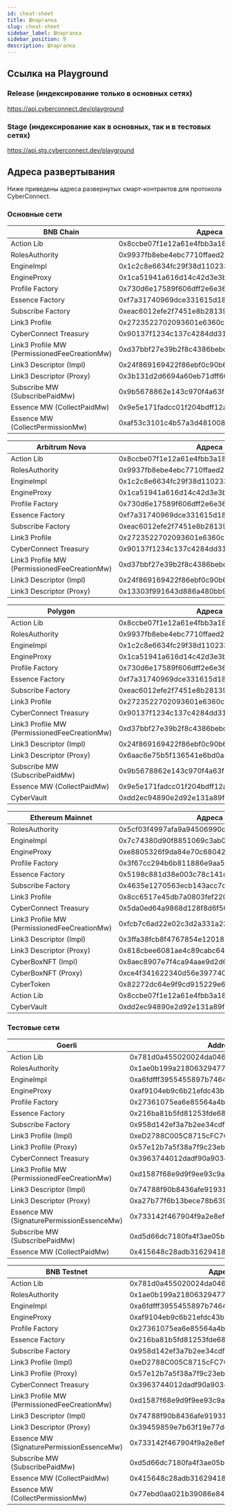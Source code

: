 ```yaml
---
id: cheat-sheet
title: Шпаргалка
slug: cheat-sheet
sidebar_label: Шпаргалка
sidebar_position: 9
description: Шпаргалка
---
```


## Ссылка на Playground

### Release (индексирование только в основных сетях) 
https://api.cyberconnect.dev/playground

### Stage (индексирование как в основных, так и в тестовых сетях)
https://api.stg.cyberconnect.dev/playground

## Адреса развертывания

Ниже приведены адреса развернутых смарт-контрактов для протокола CyberConnect.

### Основные сети

| BNB Chain                                    | Адреса                                    |
| -------------------------------------------- | ------------------------------------------ |
| Action Lib                                   | 0x8ccbe07f1e12a61e4fbb3a1895d35dce001ff73a |
| RolesAuthority                               | 0x9937fb8ebe4ebc7710ffaed246584603f390be3e |
| EngineImpl                                   | 0x1c2c8e6634fc29f38d110233b5370a1b7ebbb6e5 |
| EngineProxy                                  | 0x1ca51941a616d14c42d3e3b9e6e687d7f5054c3a |
| Profile Factory                              | 0x730d6e17589f606dff2e6e36c7abd8a8c2b40f91 |
| Essence Factory                              | 0xf7a31740969dce331615d189d355e5edf2b80b70 |
| Subscribe Factory                            | 0xeac6012efe2f7451e8b28139e8d23bb3b540fecb |
| Link3 Profile                                | 0x2723522702093601e6360cae665518c4f63e9da6 |
| CyberConnect Treasury                        | 0x90137f1234c137c4284dd317303f2717c871f70a |
| Link3 Profile MW (PermissionedFeeCreationMw) | 0xd37bbf27e39b2f8c4386bebccda0850eeffd2a82 |
| Link3 Descriptor (Impl)                      | 0x24f869169422f86ebf0c90b6785f9f3534ff08e5 |
| Link3 Descriptor (Proxy)                     | 0x3b131d2d6694a60eb71dff607cc64e6296daa71e |
| Subscribe MW (SubscribePaidMw)               | 0x9b5678862e143c970f4a63f57dd8a677f5942c40 |
| Essence MW (CollectPaidMw)                   | 0x9e5e171fadcc01f204bdff12a87f1573e40b0cd2 |
| Essence MW (CollectPermissionMw)             | 0xaf53c3101c4b57a3d48100832ab8d1732b58c64c |

| Arbitrum Nova                                | Адреса                                    |
| -------------------------------------------- | ------------------------------------------ |
| Action Lib                                   | 0x8ccbe07f1e12a61e4fbb3a1895d35dce001ff73a |
| RolesAuthority                               | 0x9937fb8ebe4ebc7710ffaed246584603f390be3e |
| EngineImpl                                   | 0x1c2c8e6634fc29f38d110233b5370a1b7ebbb6e5 |
| EngineProxy                                  | 0x1ca51941a616d14c42d3e3b9e6e687d7f5054c3a |
| Profile Factory                              | 0x730d6e17589f606dff2e6e36c7abd8a8c2b40f91 |
| Essence Factory                              | 0xf7a31740969dce331615d189d355e5edf2b80b70 |
| Subscribe Factory                            | 0xeac6012efe2f7451e8b28139e8d23bb3b540fecb |
| Link3 Profile                                | 0x2723522702093601e6360cae665518c4f63e9da6 |
| CyberConnect Treasury                        | 0x90137f1234c137c4284dd317303f2717c871f70a |
| Link3 Profile MW (PermissionedFeeCreationMw) | 0xd37bbf27e39b2f8c4386bebccda0850eeffd2a82 |
| Link3 Descriptor (Impl)                      | 0x24f869169422f86ebf0c90b6785f9f3534ff08e5 |
| Link3 Descriptor (Proxy)                     | 0x13303f991643d886a480bb9c0b928abe131b98e8 |

| Polygon                                      | Адреса                                    |
| -------------------------------------------- | ------------------------------------------ |
| Action Lib                                   | 0x8ccbe07f1e12a61e4fbb3a1895d35dce001ff73a |
| RolesAuthority                               | 0x9937fb8ebe4ebc7710ffaed246584603f390be3e |
| EngineImpl                                   | 0x1c2c8e6634fc29f38d110233b5370a1b7ebbb6e5 |
| EngineProxy                                  | 0x1ca51941a616d14c42d3e3b9e6e687d7f5054c3a |
| Profile Factory                              | 0x730d6e17589f606dff2e6e36c7abd8a8c2b40f91 |
| Essence Factory                              | 0xf7a31740969dce331615d189d355e5edf2b80b70 |
| Subscribe Factory                            | 0xeac6012efe2f7451e8b28139e8d23bb3b540fecb |
| Link3 Profile                                | 0x2723522702093601e6360cae665518c4f63e9da6 |
| CyberConnect Treasury                        | 0x90137f1234c137c4284dd317303f2717c871f70a |
| Link3 Profile MW (PermissionedFeeCreationMw) | 0xd37bbf27e39b2f8c4386bebccda0850eeffd2a82 |
| Link3 Descriptor (Impl)                      | 0x24f869169422f86ebf0c90b6785f9f3534ff08e5 |
| Link3 Descriptor (Proxy)                     | 0x6aac6e75b5f136541e6bd0a86b2d596fc10465fc |
| Subscribe MW (SubscribePaidMw)               | 0x9b5678862e143c970f4a63f57dd8a677f5942c40 |
| Essence MW (CollectPaidMw)                   | 0x9e5e171fadcc01f204bdff12a87f1573e40b0cd2 |
| CyberVault                                   | 0xdd2ec94890e2d92e131a89f73bfe124137e0c10e |

| Ethereum Mainnet                             | Адреса                                    |
| -------------------------------------------- | ------------------------------------------ |
| RolesAuthority                               | 0x5cf03f4997afa9a94506990d24c12d6abad61e6f |
| EngineImpl                                   | 0x7c74380d90f8851069c3ab06146c85d5a5f2c8aa |
| EngineProxy                                  | 0xe8805326f9da84e70c680429ed46b924b3f158f2 |
| Profile Factory                              | 0x3f67cc294b6b811886e9aa52b2cc61c7e5962b58 |
| Essence Factory                              | 0x5198c881d38e003c78c141c9260df1bcc8d6296c |
| Subscribe Factory                            | 0x4635e1270563ecb143acc7db15e1041829e64c23 |
| Link3 Profile                                | 0x8cc6517e45db7a0803fef220d9b577326a12033f |
| CyberConnect Treasury                        | 0x5da0ed64a9868d128f8d6f56dc78b727f85ff2d0 |
| Link3 Profile MW (PermissionedFeeCreationMw) | 0xfcb7c6ad22e02c3d2a331a23c4748f278693c945 |
| Link3 Descriptor (Impl)                      | 0x3ffa38fcb8f4767854e120180e1ec814bba667e9 |
| Link3 Descriptor (Proxy)                     | 0x818cbee6081ae4c89cabc642ac2542b2585f68bb |
| CyberBoxNFT (Impl)                           | 0x8aec8907e7f4ca94aae9d2d6f09bb085d0c50d3e |
| CyberBoxNFT (Proxy)                          | 0xce4f341622340d56e397740d325fd357e62b91cb |
| CyberToken                                   | 0x82272dc64e9f9cd915229e61ffbf79f15e973dea |
| Action Lib                                   | 0x8ccbe07f1e12a61e4fbb3a1895d35dce001ff73a |
| CyberVault                                   | 0xdd2ec94890e2d92e131a89f73bfe124137e0c10e |

### Тестовые сети

| Goerli                                       | Address                                    |
| -------------------------------------------- | ------------------------------------------ |
| Action Lib                                   | 0x781d0a455020024da046f823d9ea076b76a873f3 |
| RolesAuthority                               | 0x1ae0b199a2180632947721d9c5ebc9daf0ec10e5 |
| EngineImpl                                   | 0xa6fdfff3955455897b746432f945eab3b5fb5c1f |
| EngineProxy                                  | 0xaf9104eb9c6b21efdc43baaaee70662d6cce8798 |
| Profile Factory                              | 0x27361075ea6e85564a4b00f5828235fc4c8c2e32 |
| Essence Factory                              | 0x216ba81b5fd81253fde6888039c6001d6f891efb |
| Subscribe Factory                            | 0x958d142ef3a7b2ee34cdf1f81c135fb91a454a5c |
| Link3 Profile (Impl)                         | 0xeD2788C005C8715cFC7C2A29fF81B40b479Cc6fb |
| Link3 Profile (Proxy)                        | 0x57e12b7a5f38a7f9c23ebd0400e6e53f2a45f271 |
| CyberConnect Treasury                        | 0x3963744012dadf90a9034ea1068f53108b1a3834 |
| Link3 Profile MW (PermissionedFeeCreationMw) | 0xd1587f68e9d9f9ee93c9aa6fc60c7da414e90818 |
| Link3 Descriptor (Impl)                      | 0x74788f90b8436afe91931c17a01023bce5d89c0f |
| Link3 Descriptor (Proxy)                     | 0xa27b77f6b13bece78b63925edb3b35df495fdf8e |
| Essence MW (SignaturePermissionEssenceMw)    | 0x733142f467904f9a2e8efa0119523d3cc7a99b0b |
| Subscribe MW (SubscribePaidMw)               | 0xd5d66dc7180fa4f3ae05b66ee34793146db6e3e9 |
| Essence MW (CollectPaidMw)                   | 0x415648c28adb31629418498264f55d54e4c324db |


| BNB Testnet                                  | Адреса                                    |
| -------------------------------------------- | ------------------------------------------ |
| Action Lib                                   | 0x781d0a455020024da046f823d9ea076b76a873f3 |
| RolesAuthority                               | 0x1ae0b199a2180632947721d9c5ebc9daf0ec10e5 |
| EngineImpl                                   | 0xa6fdfff3955455897b746432f945eab3b5fb5c1f |
| EngineProxy                                  | 0xaf9104eb9c6b21efdc43baaaee70662d6cce8798 |
| Profile Factory                              | 0x27361075ea6e85564a4b00f5828235fc4c8c2e32 |
| Essence Factory                              | 0x216ba81b5fd81253fde6888039c6001d6f891efb |
| Subscribe Factory                            | 0x958d142ef3a7b2ee34cdf1f81c135fb91a454a5c |
| Link3 Profile (Impl)                         | 0xeD2788C005C8715cFC7C2A29fF81B40b479Cc6fb |
| Link3 Profile (Proxy)                        | 0x57e12b7a5f38a7f9c23ebd0400e6e53f2a45f271 |
| CyberConnect Treasury                        | 0x3963744012dadf90a9034ea1068f53108b1a3834 |
| Link3 Profile MW (PermissionedFeeCreationMw) | 0xd1587f68e9d9f9ee93c9aa6fc60c7da414e90818 |
| Link3 Descriptor (Impl)                      | 0x74788f90b8436afe91931c17a01023bce5d89c0f |
| Link3 Descriptor (Proxy)                     | 0x39459859e7b63f19e77ddcc38f65a519d88dba8a |
| Essence MW (SignaturePermissionEssenceMw)    | 0x733142f467904f9a2e8efa0119523d3cc7a99b0b |
| Subscribe MW (SubscribePaidMw)               | 0xd5d66dc7180fa4f3ae05b66ee34793146db6e3e9 |
| Essence MW (CollectPaidMw)                   | 0x415648c28adb31629418498264f55d54e4c324db |
| Essence MW (CollectPermissionMw)             | 0x77ebd0aa021b39086e84b9d3afeb738cbbfe16fd |